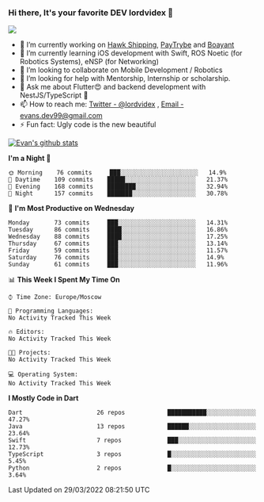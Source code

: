 ### Hi there, It's your favorite DEV lordvidex 👋
<img src="https://komarev.com/ghpvc/?username=lordvidex&label=Views&color=blue&style=plastic" />
<!--
**lordvidex/lordvidex** is a ✨ _special_ ✨ repository because its `README.md` (this file) appears on your GitHub profile.
Here are some ideas to get you started:
-->

- 🔭 I’m currently working on [Hawk Shipping](https://hawkshipping.com), [PayTrybe](https://www.paytrybe.com) and [Boayant](https://www.github.com/boayant-dev)
- 🌱 I’m currently learning iOS development with Swift, ROS Noetic (for Robotics Systems), eNSP (for Networking)
- 👯 I’m looking to collaborate on Mobile Development / Robotics
- 🤔 I’m looking for help with Mentorship, Internship or scholarship.
- 💬 Ask me about Flutter😍 and backend development with NestJS/TypeScript 🔮
- 📫 How to reach me: [Twitter - @lordvidex](https://twitter.com/lordvidex) , [Email - evans.dev99@gmail.com](mailto:evans.dev99@gmail.com?body=Hello%20Evans,)
- ⚡ Fun fact: Ugly code is the new beautiful 

<div>
<!-- <a href="https://github.com/lordvidex">
  <img src="https://github-readme-stats.vercel.app/api/top-langs/?username=lordvidex&theme=light" />
</a>    -->
<!-- [![Top Langs](https://github-readme-stats.vercel.app/api/top-langs/?username=lordvidex)](https://github.com/lordvidex/)  -->

<a href="https://github.com/lordvidex">
 <img src="https://github-readme-stats.vercel.app/api?username=lordvidex&show_icons=true&theme=light&line_height=27" alt="Evan's github stats"/>
</a>
</div>


<!--
  <a href="https://github.com/iampawan/FlutterExampleApps">
    <img align="center" src="https://github-readme-stats.vercel.app/api/pin/?username=iampawan&repo=FlutterExampleApps&theme=light" />

  </a>
  <a href="https://github.com/iampawan/VelocityX">
   <img align="center" src="https://github-readme-stats.vercel.app/api/pin/?username=iampawan&repo=VelocityX&theme=light" />
  </a>
-->
<!--START_SECTION:waka-->
**I'm a Night 🦉** 

```text
🌞 Morning    76 commits     ███░░░░░░░░░░░░░░░░░░░░░░   14.9% 
🌆 Daytime    109 commits    █████░░░░░░░░░░░░░░░░░░░░   21.37% 
🌃 Evening    168 commits    ████████░░░░░░░░░░░░░░░░░   32.94% 
🌙 Night      157 commits    ███████░░░░░░░░░░░░░░░░░░   30.78%

```
📅 **I'm Most Productive on Wednesday** 

```text
Monday       73 commits     ███░░░░░░░░░░░░░░░░░░░░░░   14.31% 
Tuesday      86 commits     ████░░░░░░░░░░░░░░░░░░░░░   16.86% 
Wednesday    88 commits     ████░░░░░░░░░░░░░░░░░░░░░   17.25% 
Thursday     67 commits     ███░░░░░░░░░░░░░░░░░░░░░░   13.14% 
Friday       59 commits     ███░░░░░░░░░░░░░░░░░░░░░░   11.57% 
Saturday     76 commits     ███░░░░░░░░░░░░░░░░░░░░░░   14.9% 
Sunday       61 commits     ███░░░░░░░░░░░░░░░░░░░░░░   11.96%

```


📊 **This Week I Spent My Time On** 

```text
⌚︎ Time Zone: Europe/Moscow

💬 Programming Languages: 
No Activity Tracked This Week

🔥 Editors: 
No Activity Tracked This Week

🐱‍💻 Projects: 
No Activity Tracked This Week

💻 Operating System: 
No Activity Tracked This Week

```

**I Mostly Code in Dart** 

```text
Dart                     26 repos            ███████████░░░░░░░░░░░░░░   47.27% 
Java                     13 repos            ██████░░░░░░░░░░░░░░░░░░░   23.64% 
Swift                    7 repos             ███░░░░░░░░░░░░░░░░░░░░░░   12.73% 
TypeScript               3 repos             █░░░░░░░░░░░░░░░░░░░░░░░░   5.45% 
Python                   2 repos             █░░░░░░░░░░░░░░░░░░░░░░░░   3.64%

```



 Last Updated on 29/03/2022 08:21:50 UTC
<!--END_SECTION:waka-->
